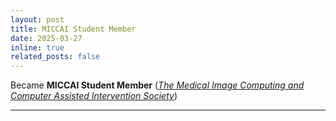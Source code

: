 ```yaml
---
layout: post
title: MICCAI Student Member 
date: 2025-03-27 
inline: true
related_posts: false
---
```


Became **MICCAI Student Member** ([*The Medical Image Computing and Computer Assisted Intervention Society*](https://miccai.org/))

***